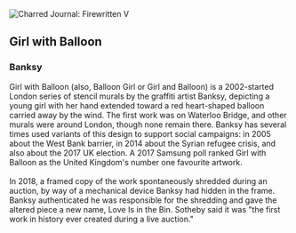 <div class="artwork-of-the-day">
  <div class="container">
    <div class="img-wrapper">
      <img
        src="https://uploads2.wikiart.org/00223/images/banksy/51q4xj7dnml-sy679.jpg!Large.jpg"
        alt="Charred Journal: Firewritten V" />
    </div>
    <div class="artwork-detail">
      <div class="artwork-origin"> 
        <h2 class="artwork-name">Girl with Balloon</h2>
        <h3 class="artist">
          Banksy
        </h3>
      </div>
      <p class="description">
        <span class="artwork-description-text ng-binding" ng-bind-html="viewModel.ArtworkOfTheDay.Description | unsafe">Girl with Balloon (also, Balloon Girl or Girl and Balloon) is a 2002-started London series of stencil murals by the graffiti artist Banksy, depicting a young girl with her hand extended toward a red heart-shaped balloon carried away by the wind. The first work was on Waterloo Bridge, and other murals were around London, though none remain there. Banksy has several times used variants of this design to support social campaigns: in 2005 about the West Bank barrier, in 2014 about the Syrian refugee crisis, and also about the 2017 UK election. A 2017 Samsung poll ranked Girl with Balloon as the United Kingdom's number one favourite artwork.<br><br>In 2018, a framed copy of the work spontaneously shredded during an auction, by way of a mechanical device Banksy had hidden in the frame. Banksy authenticated he was responsible for the shredding and gave the altered piece a new name, Love Is in the Bin. Sotheby said it was "the first work in history ever created during a live auction."</span>
                        <div class="text-shadow-container" ng-show="showShadow" style=""></div>
      </p>
    </div>
  </div>

</div>
